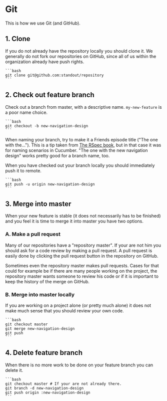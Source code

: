 # Git

This is how we use Git (and GitHub).

## 1. Clone

If you do not already have the repository locally you should clone it. We generally do not fork our repositories on GitHub, since all of us within the organization already have push rights.

    ```bash
    git clone git@github.com:standout/repository
    ```

## 2. Check out feature branch

Check out a branch from master, with a descriptive name. ```my-new-feature``` is a poor name choice.

    ```bash
    git checkout -b new-navigation-design
    ```

When naming your branch, try to make it a Friends episode title ("The one with the..."). This is a tip taken from [The RSpec book](http://pragprog.com/book/achbd/the-rspec-book), but in that case it was for naming scenarios in Cucumber. "The one with the new navigation design" works pretty good for a branch name, too.

When you have checked out your branch locally you should immediately push it to remote.

    ```bash
    git push -u origin new-navigation-design
    ```

## 3. Merge into master

When your new feature is stable (it does not necessarily has to be finished) and you feel it is time to merge it into master you have two options.

### A. Make a pull request

Many of our repositories have a "repository master". If your are not him you should ask for a code review by making a pull request. A pull request is easily done by clicking the pull request button in the repository on GitHub.

Sometimes even the repository master makes pull requests. Cases for that could for example be if there are many people working on the project, the repository master wants someone to review his code or if it is important to keep the history of the merge on GitHub.

### B. Merge into master locally

If you are working on a project alone (or pretty much alone) it does not make much sense that you should review your own code.

    ```bash
    git checkout master
    git merge new-navigation-design
    git push
    ```

## 4. Delete feature branch

When there is no more work to be done on your feature branch you can delete it.

    ```bash
    git checkout master # If your are not already there.
    git branch -d new-navigation-design
    git push origin :new-navigation-design
    ```
